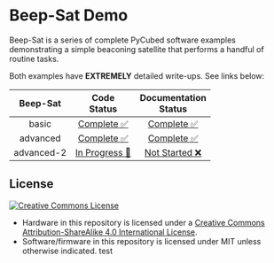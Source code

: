 # Beep-Sat Demo

Beep-Sat is a series of complete PyCubed software examples demonstrating a simple beaconing satellite that performs a handful of routine tasks.

Both examples have **EXTREMELY** detailed write-ups. See links below:

| Beep-Sat           	| Code<br>Status 	| Documentation<br>Status 	|
|:-----------------:	|:--------------:	|:-----------------------:	|
|             basic 	|    [Complete ✅](./basic/)    	|      [Complete ✅](https://www.notion.so/Beep-Sat-basic-a3074e1925d74835bd3e2e3543819981)       	|
|          advanced 	|    [Complete ✅](./advanced/)    |      [Complete ✅](https://www.notion.so/Beep-Sat-advanced-2d93fbe63d1a42cc8ce084b6f19535ba)      	|
|          advanced-2 |    [In Progress 🚧](https://github.com/pycubed/software_example_beepsat/tree/dev-advanced-2/advanced2)    |      [Not Started ❌](https://github.com/pycubed/software_example_beepsat/tree/dev-advanced-2/advanced2)      	|

## License
<a rel="license" href="http://creativecommons.org/licenses/by-sa/4.0/"><img alt="Creative Commons License" style="border-width:0" src="https://i.creativecommons.org/l/by-sa/4.0/88x31.png" /></a><br />
- Hardware in this repository is licensed under a <a rel="license" href="http://creativecommons.org/licenses/by-sa/4.0/">Creative Commons Attribution-ShareAlike 4.0 International License</a>.
- Software/firmware in this repository is licensed under MIT unless otherwise indicated.
test
